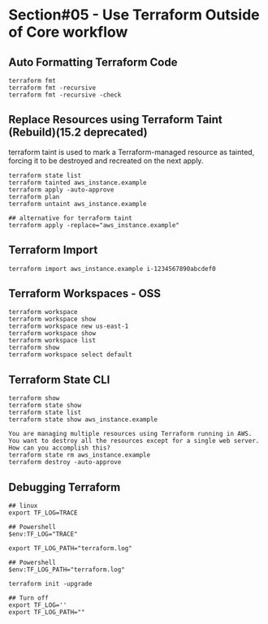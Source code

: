 # Section#05 - Use Terraform Outside of Core workflow

## Auto Formatting Terraform Code
```
terraform fmt
terraform fmt -recursive
terraform fmt -recursive -check
```
## Replace Resources using Terraform Taint (Rebuild)(15.2 deprecated)
terraform taint is used to mark a Terraform-managed resource as tainted, forcing it to be destroyed and recreated on the next apply.
```
terraform state list
terraform tainted aws_instance.example
terraform apply -auto-approve
terraform plan
terraform untaint aws_instance.example

## alternative for terraform taint
terraform apply -replace="aws_instance.example"
```

## Terraform Import
```
terraform import aws_instance.example i-1234567890abcdef0
```

## Terraform Workspaces - OSS
```
terraform workspace
terraform workspace show
terraform workspace new us-east-1
terraform workspace show
terraform workspace list
terraform show
terraform workspace select default
```

## Terraform State CLI
```
terraform show
terraform state show
terraform state list
terraform state show aws_instance.example

You are managing multiple resources using Terraform running in AWS. You want to destroy all the resources except for a single web server. How can you accomplish this?
terraform state rm aws_instance.example
terraform destroy -auto-approve
```

## Debugging Terraform
```
## linux
export TF_LOG=TRACE

## Powershell
$env:TF_LOG="TRACE"

export TF_LOG_PATH="terraform.log"

## Powershell
$env:TF_LOG_PATH="terraform.log"

terraform init -upgrade

## Turn off
export TF_LOG=''
export TF_LOG_PATH=""
```
